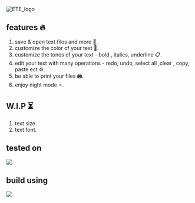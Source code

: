 ![ETE_logo](https://user-images.githubusercontent.com/95249974/181734159-96e38456-fd13-44e2-907b-83b8b45f5dbc.png)

## features 🔥
1. save & open text files and more 💾.
2. customize the color of your text 🌈.
3. customize the tones of your text - bold , italics, underline 📋.
4. edit your text with many operations - redo, undo, select all ,clear , copy, paste ect ⚙️.
5. be able to print your files 🖨️.
6. enjoy night mode ⭐.

## W.I.P ⏳
1. text size.
2. text font.

## tested on
<img src="{https://img.shields.io/badge/Windows-0078D6?style=for-the-badge&logo=windows&logoColor=white}" />

## build using
<img src="https://img.shields.io/badge/Python-FFD43B?style=for-the-badge&logo=python&logoColor=blue" />
